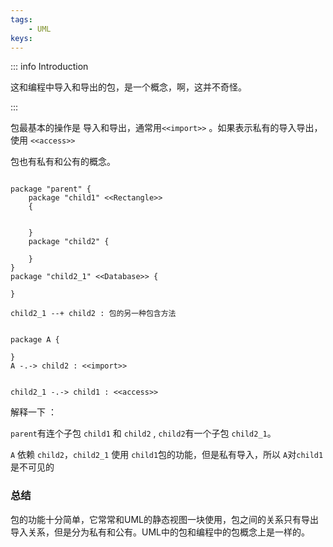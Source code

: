 ```yaml
---
tags:
    - UML
keys:
---
```


::: info Introduction

这和编程中导入和导出的包，是一个概念，啊，这并不奇怪。

:::

包最基本的操作是 导入和导出，通常用`<<import>>` 。如果表示私有的导入导出，使用 `<<access>>`

包也有私有和公有的概念。


```plantuml

package "parent" {
    package "child1" <<Rectangle>>
    {
        

    }
    package "child2" {

    }
}
package "child2_1" <<Database>> {

}

child2_1 --+ child2 : 包的另一种包含方法


package A {
    
}
A -.-> child2 : <<import>>


child2_1 -.-> child1 : <<access>>

```
解释一下 ：

`parent`有连个子包 `child1` 和 `child2` , `child2`有一个子包 `child2_1`。


`A` 依赖 `child2`，`child2_1` 使用 `child1`包的功能，但是私有导入，所以 `A`对`child1`是不可见的 


### 总结

包的功能十分简单，它常常和UML的静态视图一块使用，包之间的关系只有导出导入关系，但是分为私有和公有。UML中的包和编程中的包概念上是一样的。
